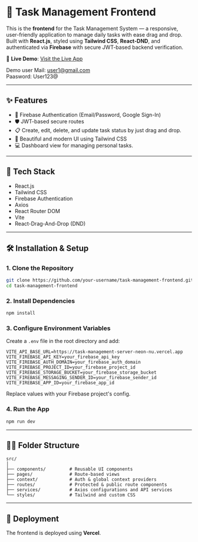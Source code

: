 # 🚀 Task Management Frontend

This is the **frontend** for the Task Management System — a responsive, user-friendly application to manage daily tasks with ease drag and drop. Built with **React.js**, styled using **Tailwind CSS**, **React-DND**, and authenticated via **Firebase** with secure JWT-based backend verification.

🔗 **Live Demo**: [Visit the Live App](https://taskquest1.vercel.app)

Demo user
Mail: user1@gmail.com <br>
Paasword: User123@

---

## ✨ Features

- 🔐 Firebase Authentication (Email/Password, Google Sign-In)
- 🛡 JWT-based secure routes
- 📋 Create, edit, delete, and update task status by just drag and drop.
- 🎨 Beautiful and modern UI using Tailwind CSS
- 💻 Dashboard view for managing personal tasks.

---

## 🧩 Tech Stack

- React.js
- Tailwind CSS
- Firebase Authentication
- Axios
- React Router DOM
- Vite
- React-Drag-And-Drop (DND)

---

## 🛠️ Installation & Setup

### 1. Clone the Repository

```bash
git clone https://github.com/your-username/task-management-frontend.git
cd task-management-frontend
```

### 2. Install Dependencies

```bash
npm install
```

### 3. Configure Environment Variables

Create a `.env` file in the root directory and add:

```env
VITE_API_BASE_URL=https://task-management-server-neon-nu.vercel.app
VITE_FIREBASE_API_KEY=your_firebase_api_key
VITE_FIREBASE_AUTH_DOMAIN=your_firebase_auth_domain
VITE_FIREBASE_PROJECT_ID=your_firebase_project_id
VITE_FIREBASE_STORAGE_BUCKET=your_firebase_storage_bucket
VITE_FIREBASE_MESSAGING_SENDER_ID=your_firebase_sender_id
VITE_FIREBASE_APP_ID=your_firebase_app_id
```

Replace values with your Firebase project's config.

### 4. Run the App

```bash
npm run dev
```

---

## 🧑‍💻 Folder Structure

```
src/
│
├── components/         # Reusable UI components
├── pages/              # Route-based views
├── context/            # Auth & global context providers
├── routes/             # Protected & public route components
├── services/           # Axios configurations and API services
└── styles/             # Tailwind and custom CSS
```

---

## 📂 Deployment

The frontend is deployed using **Vercel**.

